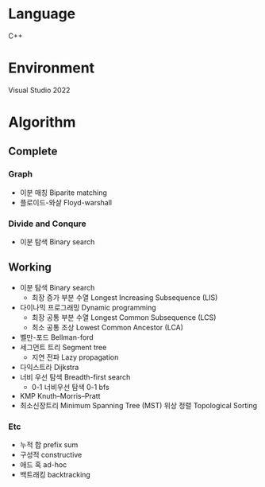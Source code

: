 # Language
C++

# Environment
Visual Studio 2022

# Algorithm
## Complete
### Graph
- 이분 매칭 Biparite matching
- 플로이드-와샬 Floyd-warshall
### Divide and Conqure
- 이분 탐색 Binary search

## Working
- 이분 탐색 Binary search
  - 최장 증가 부분 수열 Longest Increasing Subsequence (LIS)
- 다이나믹 프로그래밍 Dynamic programming
  - 최장 공통 부분 수열 Longest Common Subsequence (LCS)
  - 최소 공통 조상 Lowest Common Ancestor (LCA)
- 벨만-포드 Bellman-ford
- 세그먼트 트리 Segment tree
  - 지연 전파 Lazy propagation
- 다익스트라 Dijkstra
- 너비 우선 탐색 Breadth-first search
   - 0-1 너비우선 탐색 0-1 bfs
- KMP Knuth–Morris–Pratt
- 최소신장트리 Minimum Spanning Tree (MST)
위상 정렬 Topological Sorting

### Etc
- 누적 합 prefix sum
- 구성적 constructive
- 애드 혹 ad-hoc
- 백트래킹 backtracking
